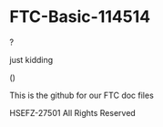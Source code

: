 # FTC-Basic-114514
?

just kidding

()

This is the github for our FTC doc files

HSEFZ-27501 All Rights Reserved


